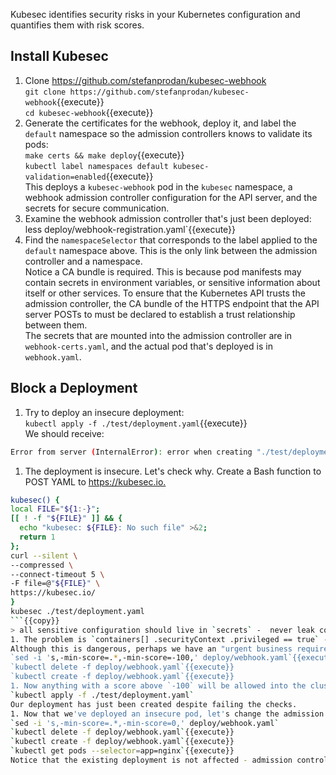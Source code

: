 Kubesec identifies security risks in your Kubernetes configuration and quantifies them with risk scores.

## Install Kubesec

1. Clone <https://github.com/stefanprodan/kubesec-webhook>  
`git clone https://github.com/stefanprodan/kubesec-webhook`{{execute}}  
`cd kubesec-webhook`{{execute}}
1. Generate the certificates for the webhook, deploy it, and label the `default` namespace so the admission controllers knows to validate its pods:  
`make certs && make deploy`{{execute}}  
`kubectl label namespaces default kubesec-validation=enabled`{{execute}}  
This deploys a `kubesec-webhook` pod in the `kubesec` namespace, a webhook admission controller configuration for the API server, and the secrets for secure communication.
1. Examine the webhook admission controller that's just been deployed:  
less deploy/webhook-registration.yaml`{{execute}}
1. Find the `namespaceSelector` that corresponds to the label applied to the `default` namespace above. This is the only link between the admission controller and a namespace.  
Notice a CA bundle is required. This is because pod manifests may contain secrets in environment variables, or sensitive information about itself or other services. To ensure that the Kubernetes API trusts the admission controller, the CA bundle of the HTTPS endpoint that the API server POSTs to must be declared to establish a trust relationship between them.  
The secrets that are mounted into the admission controller are in `webhook-certs.yaml`, and the actual pod that's deployed is in `webhook.yaml`.

## Block a Deployment

1. Try to deploy an insecure deployment:  
`kubectl apply -f ./test/deployment.yaml`{{execute}}  
We should receive:  
```bash
Error from server (InternalError): error when creating "./test/deployment.yaml": Internal error occurred: admission webhook "deployment.admission.kubesc.io" denied the request: deployment-test score is -30, deployment minimum accepted score is 0
```
1. The deployment is insecure. Let's check why. Create a Bash function to POST YAML to <https://kubesec.io.>  
```bash
kubesec() {
local FILE="${1:-}";
[[ ! -f "${FILE}" ]] && {
  echo "kubesec: ${FILE}: No such file" >&2;
  return 1
};
curl --silent \
--compressed \
--connect-timeout 5 \
-F file=@"${FILE}" \
https://kubesec.io/
}
kubesec ./test/deployment.yaml
```{{copy}}
> all sensitive configuration should live in `secrets` -  never leak configuration to a remote service.
1. The problem is `containers[] .securityContext .privileged == true` - running a privileged pod.  
Although this is dangerous, perhaps we have an "urgent business requirement" (:facepalm:). Let's edit the admission controller to allow an insecure deployment:  
`sed -i 's,-min-score=.*,-min-score=-100,' deploy/webhook.yaml`{{execute}}
`kubectl delete -f deploy/webhook.yaml`{{execute}}
`kubectl create -f deploy/webhook.yaml`{{execute}}
1. Now anything with a score above `-100` will be allowed into the cluster! This is a bad thing. Let's test it:  
`kubectl apply -f ./test/deployment.yaml`  
Our deployment has just been created despite failing the checks.
1. Now that we've deployed an insecure pod, let's change the admission controller risk threshold back to `0`.  
`sed -i 's,-min-score=.*,-min-score=0,' deploy/webhook.yaml`
`kubectl delete -f deploy/webhook.yaml`{{execute}}
`kubectl create -f deploy/webhook.yaml`{{execute}}
`kubectl get pods --selector=app=nginx`{{execute}}
Notice that the existing deployment is not affected - admission controllers are only called when an pod is "admitted" to the API server.
